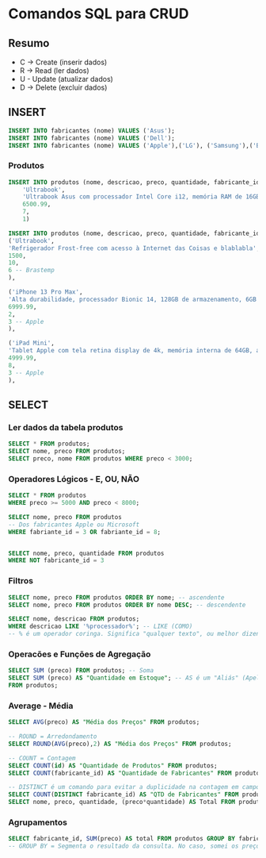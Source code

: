 # Comandos SQL para CRUD

## Resumo
- C -> Create (inserir dados)
- R -> Read (ler dados)
- U - Update (atualizar dados)
- D -> Delete (excluir dados)


## INSERT

```sql
INSERT INTO fabricantes (nome) VALUES ('Asus');
INSERT INTO fabricantes (nome) VALUES ('Dell');
INSERT INTO fabricantes (nome) VALUES ('Apple'),('LG'), ('Samsung'),('Brastemp');
```


### Produtos

```sql
INSERT INTO produtos (nome, descricao, preco, quantidade, fabricante_id) VALUES (
    'Ultrabook',
    'Ultrabook Asus com processador Intel Core i12, memória RAM de 16GB e Windows 11',
    6500.99,
    7,
    1)
```

```sql
INSERT INTO produtos (nome, descricao, preco, quantidade, fabricante_id) VALUES 
('Ultrabook',
'Refrigerador Frost-free com acesso à Internet das Coisas e blablabla',
1500,
10,
6 -- Brastemp
),

('iPhone 13 Pro Max',
'Alta durabilidade, processador Bionic 14, 128GB de armazenamento, 6GB de RAM e caro pra burro',
6999.99,
2,
3 -- Apple
),

('iPad Mini',
'Tablet Apple com tela retina display de 4k, memória interna de 64GB, acesso à iCloud.',
4999.99,
8,
3 -- Apple
),
```


## SELECT

### Ler dados da tabela produtos
```sql
SELECT * FROM produtos;
SELECT nome, preco FROM produtos;
SELECT preco, nome FROM produtos WHERE preco < 3000;
```

### Operadores Lógicos - E, OU, NÃO
```sql
SELECT * FROM produtos 
WHERE preco >= 5000 AND preco < 8000;

SELECT nome, preco FROM produtos
-- Dos fabricantes Apple ou Microsoft
WHERE fabriante_id = 3 OR fabriante_id = 8;


SELECT nome, preco, quantidade FROM produtos
WHERE NOT fabricante_id = 3

```

### Filtros
```sql
SELECT nome, preco FROM produtos ORDER BY nome; -- ascendente
SELECT nome, preco FROM produtos ORDER BY nome DESC; -- descendente
```

```sql
SELECT nome, descricao FROM produtos;
WHERE descricao LIKE '%processador%'; -- LIKE (COMO)
-- % é um operador coringa. Significa "qualquer texto", ou melhor dizendo, pouco importa o texto
```

### Operacões e Funções de Agregação
```sql
SELECT SUM (preco) FROM produtos; -- Soma
SELECT SUM (preco) AS "Quantidade em Estoque"; -- AS é um "Aliás" (Apelido)
FROM produtos;
```

### Average - Média
```sql
SELECT AVG(preco) AS "Média dos Preços" FROM produtos;

-- ROUND = Arredondamento 
SELECT ROUND(AVG(preco),2) AS "Média dos Preços" FROM produtos;

-- COUNT = Contagem 
SELECT COUNT(id) AS "Quantidade de Produtos" FROM produtos;
SELECT COUNT(fabricante_id) AS "Quantidade de Fabricantes" FROM produtos;

-- DISTINCT é um comando para evitar a duplicidade na contagem em campos que não são chave-primária
SELECT COUNT(DISTINCT fabricante_id) AS "QTD de Fabricantes" FROM produtos;
SELECT nome, preco, quantidade, (preco*quantidade) AS Total FROM produtos;
```

### Agrupamentos

```sql
SELECT fabricante_id, SUM(preco) AS total FROM produtos GROUP BY fabricante_id;
-- GROUP BY = Segmenta o resultado da consulta. No caso, somei os preços e segmentei por cada fabricante.
```
